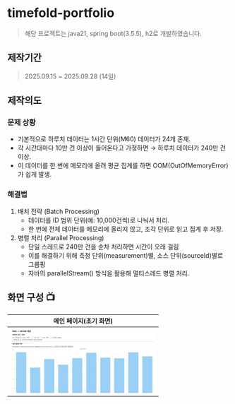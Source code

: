 # timefold-portfolio
> 해당 프로젝트는 java21, spring boot(3.5.5), h2로 개발하였습니다.


## 제작기간
>2025.09.15 ~ 2025.09.28 (14일)

## 제작의도
### 문제 상황
- 기본적으로 하루치 데이터는 1시간 단위(M60) 데이터가 24개 존재.
- 각 시간대마다 10만 건 이상이 들어온다고 가정하면 → 하루치 데이터가 240만 건 이상.
- 이 데이터를 한 번에 메모리에 올려 평균 집계를 하면 OOM(OutOfMemoryError) 가 쉽게 발생.

### 해결법
1. 배치 전략 (Batch Processing)
   - 데이터를 ID 범위 단위(예: 10,000건씩)로 나눠서 처리.
   - 한 번에 전체 데이터를 메모리에 올리지 않고, 조각 단위로 읽고 집계 후 저장.
2. 병렬 처리 (Parallel Processing)
   - 단일 스레드로 240만 건을 순차 처리하면 시간이 오래 걸림
   - 이를 해결하기 위해 측정 단위(measurement)별, 소스 단위(sourceId)별로 그룹핑
   - 자바의 parallelStream() 방식을 활용해 멀티스레드 병렬 처리.



## 화면 구성 📺
| 메인 페이지(초기 화면)  |
| :-------------------------------------------: |
| <img width="329" src="time-fold 화면.JPG">|


